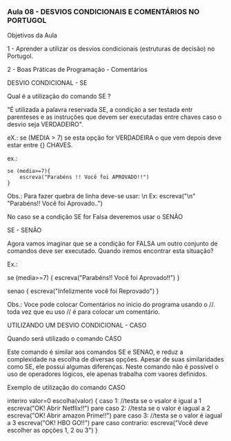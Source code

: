 ### Aula 08 - DESVIOS CONDICIONAIS E COMENTÁRIOS NO PORTUGOL

Objetivos da Aula

1 - Aprender a utilizar os desvios condicionais (estruturas de decisão) no Portugol.

2 - Boas Práticas de Programação - Comentários


DESVIO CONDICIONAL - SE

Qual é a utilização do comando SE ?

"É utilizada a palavra reservada SE, a condição a ser testada entr parenteses e as instruções que devem ser executadas
entre chaves caso o desvio seja VERDADEIRO".

eX.: se (MEDIA > 7) se esta opção for VERDADEIRA o que vem depois deve estar entre {} CHAVES.

ex.:

	se (media>=7){
		escreva("Parabéns !! Você foi APROVADO!!")
	}


Obs.: Para fazer quebra de linha deve-se usar: \n	Ex: escreva("\n" "Parabéns!! Você foi Aprovado..")

No caso se a condição SE for Falsa deveremos usar o SENÃO

SE - SENÃO

Agora vamos imaginar que se a condição for FALSA um outro conjunto de comandos deve ser executado.
Quando iremos encontrar esta situação?


Ex.:

se (media>=7) {
	escreva("Parabéns!! Você foi Aprovado!!")
}

senao {
	escreva("Infelizmente você foi  Reprovado")
}


Obs.: Voce pode colocar Comentários no inicio do programa usando o //. toda vez que eu uso // é para colocar um comentário.


UTILIZANDO UM DESVIO CONDICIONAL - CASO

Quando será utilizado o comando CASO

Este comando é similar aos comandos SE e SENAO, e reduz a complexidade na escolha de diversas opções.
Apesar de suas similaridades como SE, ele possui algumas diferenças. Neste comando não é possível o uso de
operadores lógicos, ele apenas trabalha com vaores definidos.

Exemplo de utilização do comando CASO

interiro valor=0
escolha(valor)
{
caso 1:	//testa se o vsalor é igual a 1
escreva("OK! Abrir Netflix!!")
pare
caso 2:	//testa se o valor é iagual a 2
escreva("OK! Abrir amazon Prime!!")
pare
caso 3:	//testa se o valor é iagual a 3
escreva("OK! HBO GO!!")
pare
caso contrario:
escreva("Você deve escolher as opções 1, 2 ou 3")
}